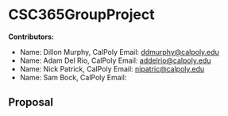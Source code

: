 # CSC365GroupProject

**Contributors:** 
- Name: Dillon Murphy, CalPoly Email: ddmurphy@calpoly.edu
- Name: Adam Del Rio, CalPoly Email: addelrio@calpoly.edu
- Name: Nick Patrick, CalPoly Email: nipatric@calpoly.edu
- Name: Sam Bock, CalPoly Email:

## Proposal

